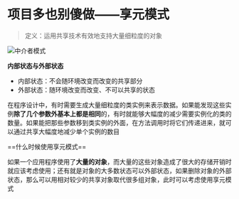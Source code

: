 # 项目多也别傻做——享元模式

> 定义：运用共享技术有效地支持大量细粒度的对象

![中介者模式](picture/第二十六章/享元模式结构图.png)

**内部状态与外部状态**

- 内部状态：不会随环境改变而改变的共享部分
- 外部状态：随环境改变而改变、不可以共享的状态

在程序设计中，有时需要生成大量细粒度的类实例来表示数据。如果能发现这些实例**除了几个参数外基本上都是相同**的，有时就能够大幅度的减少需要实例化的类的数量。如果能把那些参数移到类实例的外面，在方法调用时将它们传递进来，就可以通过共享大幅度地减少单个实例的数目

==什么时候使用享元模式==

如果一个应用程序使用了**大量的对象**，而大量的这些对象造成了很大的存储开销时就应该考虑使用；还有就是对象的大多数状态可以外部状态，如果删除对象的外部状态，那么可以用相对较少的共享对象取代很多组对象，此时可以考虑使用享元模式